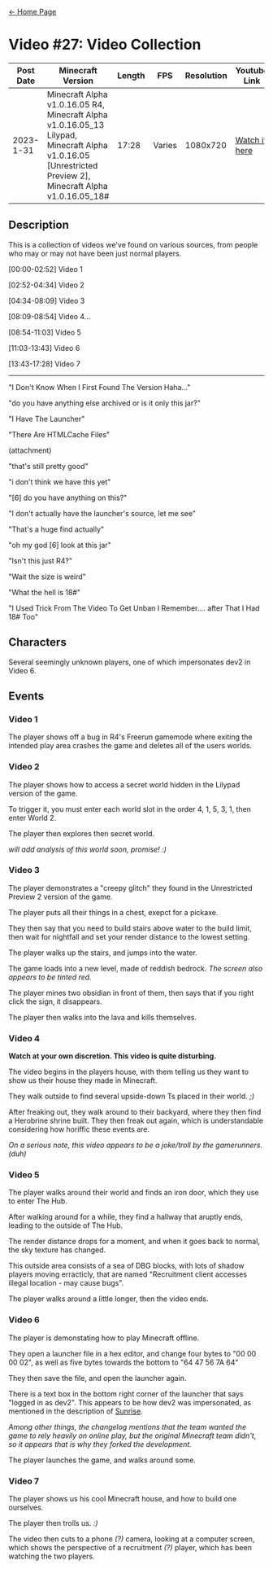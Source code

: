 [← Home Page](../README.md#2-videos)

# Video #27: Video Collection
| Post Date  | Minecraft Version             | Length  | FPS | Resolution | Youtube Link      |
| ---------  | ----------------------------- | ------- | --- | ---------- | ----------------- |
| 2023-1-31 | Minecraft Alpha v1.0.16.05 R4, Minecraft Alpha v1.0.16.05_13 Lilypad, Minecraft Alpha v1.0.16.05 [Unrestricted Preview 2], Minecraft Alpha v1.0.16.05_18#| 17:28 | Varies  | 1080x720   | [Watch it here](https://www.youtube.com/watch?v=WaK7Xzuszu0) |

## Description
This is a collection of videos we've found on various sources, from people who may or may not have been just normal players.

[00:00-02:52] Video 1

[02:52-04:34] Video 2

[04:34-08:09] Video 3

[08:09-08:54] Video 4...

[08:54-11:03] Video 5

[11:03-13:43] Video 6

[13:43-17:28] Video 7



------------

"I Don't Know When I First Found The Version Haha..."

"do you have anything else archived or is it only this jar?"

"I Have The Launcher"

"There Are HTMLCache Files"

(attachment)

"that's still pretty good"

"i don't think we have this yet"

"[6] do you have anything on this?"


"I don't actually have the launcher's source, let me see"

"That's a huge find actually"

"oh my god [6] look at this jar"

"Isn't this just R4?"

"Wait the size is weird"

"What the hell is 18#"

"I Used Trick From The Video To Get Unban I Remember.... after That I Had 18# Too"

## Characters
Several seemingly unknown players, one of which impersonates dev2 in Video 6.

## Events

### Video 1

The player shows off a bug in R4's Freerun gamemode where exiting the intended play area crashes the game and deletes all of the users worlds.

### Video 2
The player shows how to access a secret world hidden in the Lilypad version of the game.

To trigger it, you must enter each world slot in the order 4, 1, 5, 3, 1, then enter World 2.

The player then explores then secret world.

_will add analysis of this world soon, promise! :)_

### Video 3
The player demonstrates a "creepy glitch" they found in the Unrestricted Preview 2 version of the game.

The player puts all their things in a chest, exepct for a pickaxe.

They then say that you need to build stairs above water to the build limit, then wait for nightfall and set your render distance to the lowest setting.

The player walks up the stairs, and jumps into the water.

The game loads into a new level, made of reddish bedrock. _The screen also appears to be tinted red._

The player mines two obsidian in front of them, then says that if you right click the sign, it disappears.

The player then walks into the lava and kills themselves.

### Video 4
**Watch at your own discretion. This video is quite disturbing.**

The video begins in the players house, with them telling us they want to show us their house they made in Minecraft.

They walk outside to find several upside-down Ts placed in their world. _;)_

After freaking out, they walk around to their backyard, where they then find a Herobrine shrine built. They then freak out again, which is understandable considering how horiffic these events are.

_On a serious note, this video appears to be a joke/troll by the gamerunners. (_duh_)_

### Video 5
The player walks around their world and finds an iron door, which they use to enter The Hub.

After walking around for a while, they find a hallway that aruptly ends, leading to the outside of The Hub.

The render distance drops for a moment, and when it goes back to normal, the sky texture has changed.

This outside area consists of a sea of DBG blocks, with lots of shadow players moving erracticly, that are named "Recruitment client accesses illegal location - may cause bugs".

The player walks around a little longer, then the video ends.

### Video 6
The player is demonstating how to play Minecraft offline.

They open a launcher file in a hex editor, and change four bytes to "00 00 00 02", as well as five bytes towards the bottom to "64 47 56 7A 64"

They then save the file, and open the launcher again.

There is a text box in the bottom right corner of the launcher that says "logged in as dev2". This appears to be how dev2 was impersonated, as mentioned in the description of [Sunrise](/videos/sunrise.md).

_Among other things, the changelog mentions that the team wanted the game to rely heavily on online play, but the original Minecraft team didn't, so it appears that is why they forked the development._

The player launches the game, and walks around some.

### Video 7
The player shows us his cool Minecraft house, and how to build one ourselves.

The player then trolls us. _:)_

The video then cuts to a phone _(?)_ camera, looking at a computer screen, which shows the perspective of a recruitment _(?)_ player, which has been watching the two players.
